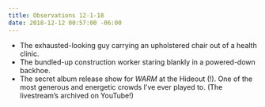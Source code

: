 ```yaml
---
title: Observations 12-1-18
date: 2018-12-12 00:57:00 -06:00
---
```


- The exhausted-looking guy carrying an upholstered chair out of a health clinic.
- The bundled-up construction worker staring blankly in a powered-down backhoe.
- The secret album release show for *WARM* at the Hideout (!). One of the most generous and energetic crowds I’ve ever played to. (The livestream’s archived on YouTube!)
